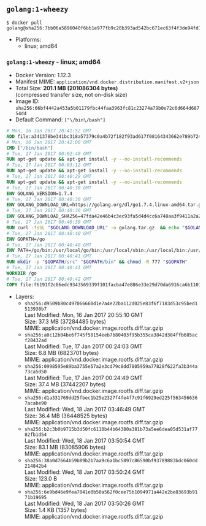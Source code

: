 ## `golang:1-wheezy`

```console
$ docker pull golang@sha256:7bb06a5896040f6bb1e977fb9c28b393ad542bc671ec63f4f3de94fd1d179a49
```

-	Platforms:
	-	linux; amd64

### `golang:1-wheezy` - linux; amd64

-	Docker Version: 1.12.3
-	Manifest MIME: `application/vnd.docker.distribution.manifest.v2+json`
-	Total Size: **201.1 MB (201086304 bytes)**  
	(compressed transfer size, not on-disk size)
-	Image ID: `sha256:66bf4442a453a5b01179fbc44faa3963fc81c23274a79b0e72c6d664d68754d4`
-	Default Command: `["\/bin\/bash"]`

```dockerfile
# Mon, 16 Jan 2017 20:41:52 GMT
ADD file:a341378be341bc318a57379c0a4b72f182f93ad617f08164343662e789b7244b in / 
# Mon, 16 Jan 2017 20:42:00 GMT
CMD ["/bin/bash"]
# Tue, 17 Jan 2017 00:02:40 GMT
RUN apt-get update && apt-get install -y --no-install-recommends 		ca-certificates 		curl 		wget 	&& rm -rf /var/lib/apt/lists/*
# Tue, 17 Jan 2017 00:03:12 GMT
RUN apt-get update && apt-get install -y --no-install-recommends 		bzr 		git 		mercurial 		openssh-client 		subversion 				procps 	&& rm -rf /var/lib/apt/lists/*
# Tue, 17 Jan 2017 00:40:29 GMT
RUN apt-get update && apt-get install -y --no-install-recommends 		g++ 		gcc 		libc6-dev 		make 		pkg-config 	&& rm -rf /var/lib/apt/lists/*
# Tue, 17 Jan 2017 00:40:30 GMT
ENV GOLANG_VERSION=1.7.4
# Tue, 17 Jan 2017 00:40:30 GMT
ENV GOLANG_DOWNLOAD_URL=https://golang.org/dl/go1.7.4.linux-amd64.tar.gz
# Tue, 17 Jan 2017 00:40:30 GMT
ENV GOLANG_DOWNLOAD_SHA256=47fda42e46b4c3ec93fa5d4d4cc6a748aa3f9411a2a2b7e08e3a6d80d753ec8b
# Tue, 17 Jan 2017 00:40:39 GMT
RUN curl -fsSL "$GOLANG_DOWNLOAD_URL" -o golang.tar.gz 	&& echo "$GOLANG_DOWNLOAD_SHA256  golang.tar.gz" | sha256sum -c - 	&& tar -C /usr/local -xzf golang.tar.gz 	&& rm golang.tar.gz
# Tue, 17 Jan 2017 00:40:40 GMT
ENV GOPATH=/go
# Tue, 17 Jan 2017 00:40:40 GMT
ENV PATH=/go/bin:/usr/local/go/bin:/usr/local/sbin:/usr/local/bin:/usr/sbin:/usr/bin:/sbin:/bin
# Tue, 17 Jan 2017 00:40:41 GMT
RUN mkdir -p "$GOPATH/src" "$GOPATH/bin" && chmod -R 777 "$GOPATH"
# Tue, 17 Jan 2017 00:40:41 GMT
WORKDIR /go
# Tue, 17 Jan 2017 00:40:42 GMT
COPY file:f6191f2c86edc9343569339f101facba47e886e33e29d70da6916ca6b1101a53 in /usr/local/bin/ 
```

-	Layers:
	-	`sha256:d9509b80c497066660d1e7a4e22ba112d025e83f6f7183d53c95bed1513938b7`  
		Last Modified: Mon, 16 Jan 2017 20:55:10 GMT  
		Size: 37.3 MB (37284485 bytes)  
		MIME: application/vnd.docker.image.rootfs.diff.tar.gzip
	-	`sha256:a0c12b04be6f745f58154eeb7b80403f95b355ca3842d384ffb685acf20432ad`  
		Last Modified: Tue, 17 Jan 2017 00:24:03 GMT  
		Size: 6.8 MB (6823701 bytes)  
		MIME: application/vnd.docker.image.rootfs.diff.tar.gzip
	-	`sha256:0998595e89ba3755e57a2e3cd79c8dd7805959a77828f622fa3b344a73ca5d50`  
		Last Modified: Tue, 17 Jan 2017 00:24:49 GMT  
		Size: 37.4 MB (37442207 bytes)  
		MIME: application/vnd.docker.image.rootfs.diff.tar.gzip
	-	`sha256:d1a331769dd25fbec1b25e2327f4fe4f7c91f6929ed225f5634566367acabe90`  
		Last Modified: Wed, 18 Jan 2017 03:46:49 GMT  
		Size: 36.4 MB (36448525 bytes)  
		MIME: application/vnd.docker.image.rootfs.diff.tar.gzip
	-	`sha256:b2c3b0b9715b3d50fc6110b44b64380a381b73a5ee6dea05d531af7782fb1d54`  
		Last Modified: Wed, 18 Jan 2017 03:50:54 GMT  
		Size: 83.1 MB (83085906 bytes)  
		MIME: application/vnd.docker.image.rootfs.diff.tar.gzip
	-	`sha256:38a0d7664b59b89b2b7aa9c6a1bc5897c86590bf93789883bdc060dd214842b4`  
		Last Modified: Wed, 18 Jan 2017 03:50:24 GMT  
		Size: 123.0 B  
		MIME: application/vnd.docker.image.rootfs.diff.tar.gzip
	-	`sha256:6e9bd46e9fea7841e0b50a562f0cee75b1094971a442e2be83693b9171b19695`  
		Last Modified: Wed, 18 Jan 2017 03:50:26 GMT  
		Size: 1.4 KB (1357 bytes)  
		MIME: application/vnd.docker.image.rootfs.diff.tar.gzip
